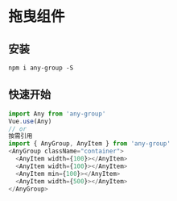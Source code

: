 # 拖曳组件

## 安装

```shell
npm i any-group -S
```

## 快速开始

```javascript
import Any from 'any-group'
Vue.use(Any)
// or
按需引用
import { AnyGroup, AnyItem } from 'any-group'
<AnyGroup className="container">
  <AnyItem width={100}></AnyItem>
  <AnyItem width={100}></AnyItem>
  <AnyItem min={100}></AnyItem>
  <AnyItem width={500}></AnyItem>
</AnyGroup>
```
